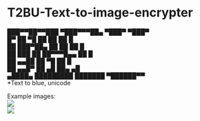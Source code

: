 # T2BU-Text-to-image-encrypter
███▀▀██▀▀███        ▀███▀▀▀██▄  ▀███▀   ▀███▀                           
█▀   ██   ▀█         ██    ██    ██       █                           
     ██     ███▀██▄  ██    ██    ██       █                           
     ██    ███   ██  ██▀▀▀█▄▄    ██       █                           
     ██        ▄▄██  ██    ▀█    ██       █                           
     ██     ▄▄█▀     ██    ▄█    ██▄     ▄█                           
   ▄████▄  █████████ ███████      ▀██████▀▀                            
*Text to blue, unicode                           
                           
Example images:                            
![](https://i.imgur.com/a/tvauQEi)                            
![](https://i.imgur.com/a/0MlRZ6E)                            
